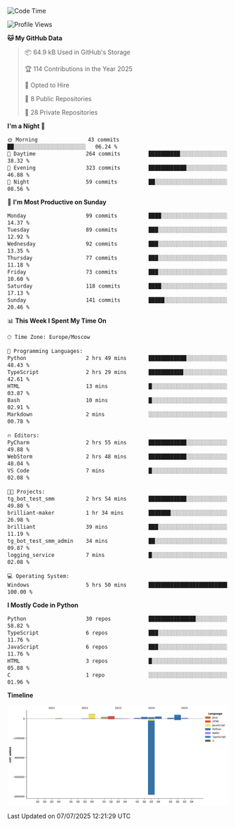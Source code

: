 <!--START_SECTION:waka-->
![Code Time](http://img.shields.io/badge/Code%20Time-712%20hrs%2054%20mins-blue)

![Profile Views](http://img.shields.io/badge/Profile%20Views-0-blue)

**🐱 My GitHub Data** 

> 📦 64.9 kB Used in GitHub's Storage 
 > 
> 🏆 114 Contributions in the Year 2025
 > 
> 💼 Opted to Hire
 > 
> 📜 8 Public Repositories 
 > 
> 🔑 28 Private Repositories 
 > 
**I'm a Night 🦉** 

```text
🌞 Morning                43 commits          ██░░░░░░░░░░░░░░░░░░░░░░░   06.24 % 
🌆 Daytime                264 commits         ██████████░░░░░░░░░░░░░░░   38.32 % 
🌃 Evening                323 commits         ████████████░░░░░░░░░░░░░   46.88 % 
🌙 Night                  59 commits          ██░░░░░░░░░░░░░░░░░░░░░░░   08.56 % 
```
📅 **I'm Most Productive on Sunday** 

```text
Monday                   99 commits          ████░░░░░░░░░░░░░░░░░░░░░   14.37 % 
Tuesday                  89 commits          ███░░░░░░░░░░░░░░░░░░░░░░   12.92 % 
Wednesday                92 commits          ███░░░░░░░░░░░░░░░░░░░░░░   13.35 % 
Thursday                 77 commits          ███░░░░░░░░░░░░░░░░░░░░░░   11.18 % 
Friday                   73 commits          ███░░░░░░░░░░░░░░░░░░░░░░   10.60 % 
Saturday                 118 commits         ████░░░░░░░░░░░░░░░░░░░░░   17.13 % 
Sunday                   141 commits         █████░░░░░░░░░░░░░░░░░░░░   20.46 % 
```


📊 **This Week I Spent My Time On** 

```text
🕑︎ Time Zone: Europe/Moscow

💬 Programming Languages: 
Python                   2 hrs 49 mins       ████████████░░░░░░░░░░░░░   48.43 % 
TypeScript               2 hrs 29 mins       ███████████░░░░░░░░░░░░░░   42.61 % 
HTML                     13 mins             █░░░░░░░░░░░░░░░░░░░░░░░░   03.87 % 
Bash                     10 mins             █░░░░░░░░░░░░░░░░░░░░░░░░   02.91 % 
Markdown                 2 mins              ░░░░░░░░░░░░░░░░░░░░░░░░░   00.78 % 

🔥 Editors: 
PyCharm                  2 hrs 55 mins       ████████████░░░░░░░░░░░░░   49.88 % 
WebStorm                 2 hrs 48 mins       ████████████░░░░░░░░░░░░░   48.04 % 
VS Code                  7 mins              █░░░░░░░░░░░░░░░░░░░░░░░░   02.08 % 

🐱‍💻 Projects: 
tg_bot_test_smm          2 hrs 54 mins       ████████████░░░░░░░░░░░░░   49.80 % 
brilliant-maker          1 hr 34 mins        ███████░░░░░░░░░░░░░░░░░░   26.98 % 
brilliant                39 mins             ███░░░░░░░░░░░░░░░░░░░░░░   11.19 % 
tg_bot_test_smm_admin    34 mins             ██░░░░░░░░░░░░░░░░░░░░░░░   09.87 % 
logging_service          7 mins              █░░░░░░░░░░░░░░░░░░░░░░░░   02.08 % 

💻 Operating System: 
Windows                  5 hrs 50 mins       █████████████████████████   100.00 % 
```

**I Mostly Code in Python** 

```text
Python                   30 repos            ███████████████░░░░░░░░░░   58.82 % 
TypeScript               6 repos             ███░░░░░░░░░░░░░░░░░░░░░░   11.76 % 
JavaScript               6 repos             ███░░░░░░░░░░░░░░░░░░░░░░   11.76 % 
HTML                     3 repos             █░░░░░░░░░░░░░░░░░░░░░░░░   05.88 % 
C                        1 repo              ░░░░░░░░░░░░░░░░░░░░░░░░░   01.96 % 
```



**Timeline**

![Lines of Code chart](https://raw.githubusercontent.com/adlemx/adlemx/main/assets/bar_graph.png)


 Last Updated on 07/07/2025 12:21:29 UTC
<!--END_SECTION:waka-->
